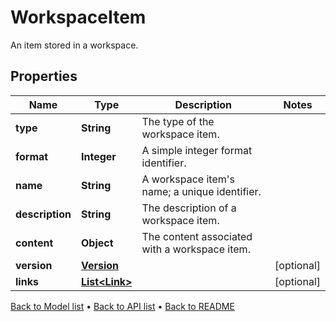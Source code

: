 

# WorkspaceItem

An item stored in a workspace.

## Properties

| Name | Type | Description | Notes |
|------------ | ------------- | ------------- | -------------|
|**type** | **String** | The type of the workspace item. |  |
|**format** | **Integer** | A simple integer format identifier. |  |
|**name** | **String** | A workspace item&#39;s name; a unique identifier. |  |
|**description** | **String** | The description of a workspace item. |  |
|**content** | **Object** | The content associated with a workspace item. |  |
|**version** | [**Version**](Version.md) |  |  [optional] |
|**links** | [**List&lt;Link&gt;**](Link.md) |  |  [optional] |



[Back to Model list](../README.md#documentation-for-models) &#8226; [Back to API list](../README.md#documentation-for-api-endpoints) &#8226; [Back to README](../README.md)


